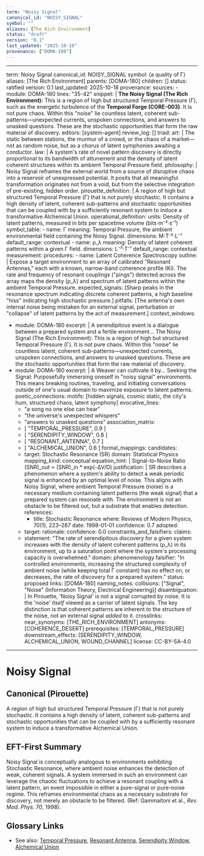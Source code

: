 ```yaml
---
term: "Noisy Signal"
canonical_id: "NOISY_SIGNAL"
symbol: ""
aliases: [The Rich Environment]
status: "draft"
version: "0.1"
last_updated: "2025-10-18"
provenance: ["DOMA-180"]
---
```


---
term: Noisy Signal
canonical_id: NOISY_SIGNAL
symbol: (a quality of Γ)
aliases: [The Rich Environment]
parents: [DOMA-180]
children: []
status: ratified
version: 0.1
last_updated: 2025-10-18
provenance:
  sources:
    - module: DOMA-180
      lines: "35-42"
      snippet: |
        **The Noisy Signal (The Rich Environment):** This is a region of high but structured Temporal Pressure (Γ), such as the energetic turbulence of the **Temporal Forge (CORE-003)**. It is not pure chaos. Within this "noise" lie countless latent, coherent sub-patterns—unexpected currents, unspoken connections, and answers to unasked questions. These are the stochastic opportunities that form the raw material of discovery.
  editors: [system-agent]
  review_log: []
triad:
  art: |
    The static between stations, the murmur of a crowd, or the chaos of a market—not as random noise, but as a chorus of latent symphonies awaiting a conductor.
  law: |
    A system's rate of novel pattern discovery is directly proportional to its bandwidth of attunement and the density of latent coherent structures within its ambient Temporal Pressure field.
  philosophy: |
    Noisy Signal reframes the external world from a source of disruptive chaos into a reservoir of unexpressed potential. It posits that all meaningful transformation originates not from a void, but from the selective integration of pre-existing, hidden order.
pirouette_definition: |
  A region of high but structured Temporal Pressure (Γ) that is not purely stochastic. It contains a high density of latent, coherent sub-patterns and stochastic opportunities that can be coupled with by a sufficiently resonant system to induce a transformative Alchemical Union.
operational_definition:
  units: Density of latent patterns, measured in bits per spacetime volume (bits⋅m⁻³⋅s⁻¹)
  symbol_table:
    - name: Γ
      meaning: Temporal Pressure, the ambient environmental field containing the Noisy Signal.
      dimensions: M⋅T⁻²⋅L⁻¹
      default_range: contextual
    - name: ρ_λ
      meaning: Density of latent coherent patterns within a given Γ field.
      dimensions: L⁻³⋅T⁻¹
      default_range: contextual
  measurement:
    procedures:
      - name: Latent Coherence Spectroscopy
        outline: |
          Expose a target environment to an array of calibrated "Resonant Antennas," each with a known, narrow-band coherence profile (Ki). The rate and frequency of resonant couplings ("pings") detected across the array maps the density (ρ_λ) and spectrum of latent patterns within the ambient Temporal Pressure.
        expected_signals: [Sharp peaks in the resonance spectrum indicating discrete coherent patterns, a high baseline "hiss" indicating high stochastic pressure.]
        pitfalls: [The antenna's own internal noise being mistaken for an external signal, perturbation or "collapse" of latent patterns by the act of measurement.]
context_windows:
  - module: DOMA-180
    excerpt: |
      A serendipitous event is a dialogue between a prepared system and a fertile environment... The Noisy Signal (The Rich Environment): This is a region of high but structured Temporal Pressure (Γ). It is not pure chaos. Within this "noise" lie countless latent, coherent sub-patterns—unexpected currents, unspoken connections, and answers to unasked questions. These are the stochastic opportunities that form the raw material of discovery.
  - module: DOMA-180
    excerpt: |
      A Weaver can cultivate it by... Seeking the Signal: Purposefully immersing oneself in "noisy signal" environments. This means breaking routines, traveling, and initiating conversations outside of one's usual domain to maximize exposure to latent patterns.
poetic_connections:
  motifs: [hidden signals, cosmic static, the city's hum, structured chaos, latent symphony]
  evocative_lines:
    - "a song no one else can hear"
    - "the universe's unexpected whispers"
    - "answers to unasked questions"
  association_matrix:
    - [ "TEMPORAL_PRESSURE", 0.9 ]
    - [ "SERENDIPITY_WINDOW", 0.8 ]
    - [ "RESONANT_ANTENNA", 0.7 ]
    - [ "ALCHEMICAL_UNION", 0.6 ]
formal_mappings:
  candidates:
    - target: Stochastic Resonance (SR)
      domain: Statistical Physics
      mapping_kind: conceptual
      equation_hint: |
        Signal-to-Noise Ratio (SNR)_out ∝ (SNR)_in * exp(-ΔV/D)
      justification: |
        SR describes a phenomenon where a system's ability to detect a weak periodic signal is enhanced by an optimal level of noise. This aligns with Noisy Signal, where ambient Temporal Pressure (noise) is a necessary medium containing latent patterns (the weak signal) that a prepared system can resonate with. The environment is not an obstacle to be filtered out, but a substrate that enables detection.
      references:
        - title: Stochastic Resonance
          where: Reviews of Modern Physics, 70(1), 223–287
          date: 1998-01-01
      confidence: 0.7
  adopted:
    - target:
      rationale:
      confidence: 0.0
constraints_and_falsifiers:
  claims:
    - statement: "The rate of serendipitous discovery for a given system increases with the density of latent coherent patterns (ρ_λ) in its environment, up to a saturation point where the system's processing capacity is overwhelmed."
      domain: phenomenology
      falsifier: "In controlled environments, increasing the structured complexity of ambient noise (while keeping total Γ constant) has no effect on, or decreases, the rate of discovery for a prepared system."
      status: proposed
      links: [DOMA-180]
naming_notes:
  collisions: ["Signal", "Noise" (Information Theory, Electrical Engineering)]
  disambiguation: |
    In Pirouette, 'Noisy Signal' is not a signal corrupted by noise. It is the 'noise' *itself* viewed as a carrier of latent signals. The key distinction is that coherent patterns are inherent *to* the structure of the noise, not an external signal *added* to it.
crosslinks:
  near_synonyms: [THE_RICH_ENVIRONMENT]
  antonyms: [COHERENCE_DESERT]
  prerequisites: [TEMPORAL_PRESSURE]
  downstream_effects: [SERENDIPITY_WINDOW, ALCHEMICAL_UNION, WOUND_CHANNEL]
license: CC-BY-SA-4.0
---

# Noisy Signal

## Canonical (Pirouette)
A region of high but structured Temporal Pressure (Γ) that is not purely stochastic. It contains a high density of latent, coherent sub-patterns and stochastic opportunities that can be coupled with by a sufficiently resonant system to induce a transformative Alchemical Union.

## EFT-First Summary
Noisy Signal is conceptually analogous to environments exhibiting Stochastic Resonance, where ambient noise enhances the detection of weak, coherent signals. A system immersed in such an environment can leverage the chaotic fluctuations to achieve a resonant coupling with a latent pattern, an event impossible in either a pure-signal or pure-noise regime. This reframes environmental chaos as a necessary substrate for discovery, not merely an obstacle to be filtered. (Ref: Gammaitoni et al., *Rev. Mod. Phys. 70*, 1998).

## Glossary Links
- See also: [Temporal Pressure](<#>), [Resonant Antenna](<#>), [Serendipity Window](<#>), [Alchemical Union](<#>)